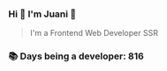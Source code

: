 ### Hi 👋 I&#39;m Juani 🦁

> I&#39;m a Frontend Web Developer SSR

### 📚 Days being a developer: 816
